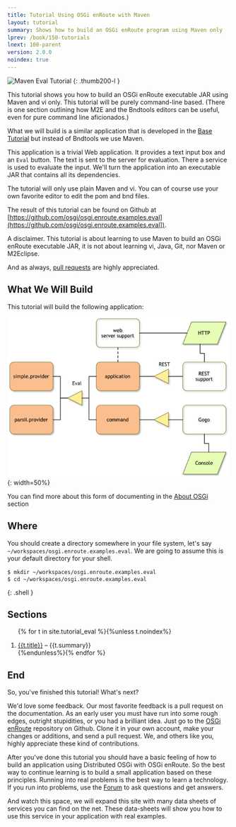 ```yaml
---
title: Tutorial Using OSGi enRoute with Maven
layout: tutorial
summary: Shows how to build an OSGi enRoute program using Maven only
lprev: /book/150-tutorials
lnext: 100-parent
version: 2.0.0
noindex: true
---
```


![Maven Eval Tutorial](/tutorial_eval/img/tutorial_eval.png)
{: .thumb200-l }

This tutorial shows you how to build an OSGi enRoute
executable JAR using Maven and vi only. This tutorial will be purely command-line based. (There is one
section outlining how M2E and the Bndtools editors can be useful, even for pure command line
aficionados.)

What we will build is a similar application that is developed in the [Base Tutorial] but instead of Bndtools we use Maven. 

This application is a trivial Web application. It provides a text input box and an `Eval` button. The
text is sent to the server for evaluation. There a service is used to evaluate the input. We'll
turn the application into an executable JAR that contains all its dependencies.

The tutorial will only use plain Maven and vi. You can of course use your own favorite
editor to edit the pom and bnd files.

The result of this tutorial can be found on Github at 
[https://github.com/osgi/osgi.enroute.examples.eval](https://github.com/osgi/osgi.enroute.examples.eval]).

A disclaimer. This tutorial is about learning to use Maven to build an OSGi enRoute 
executable JAR, it is not about learning vi, Java, Git, nor Maven or M2Eclipse. 

And as always, [pull requests][osgi.enroute.site] are highly appreciated.

## What We Will Build

This tutorial will build the following application:

![Application in bundles](img/m2e-bundles.png)
{: width=50%}

You can find more about this form of documenting in the [About OSGi](http://enroute.osgi.org/doc/100-about-osgi) section

## Where


You should create a directory somewhere in your file system, let's say `~/workspaces/osgi.enroute.examples.eval`.
We are going to assume this is your default directory for your shell.

	$ mkdir ~/workspaces/osgi.enroute.examples.eval
	$ cd ~/workspaces/osgi.enroute.examples.eval
{: .shell }


## Sections

<div>
<ol>

{% for t in site.tutorial_eval %}{%unless t.noindex%}<li><a href="{{t.url}}">{{t.title}}</a> – {{t.summary}}</li>
{%endunless%}{% endfor %}

</ol>
</div>


## End

So, you've finished this tutorial! What's next?

We'd love some feedback. Our most favorite feedback is a pull request on the documentation. 
As an early user you must have run into some rough edges, outright stupidities, or you had 
a brilliant idea. Just go to the [OSGi enRoute][osgi.enroute.site] repository on Github. 
Clone it in your own account, make your changes or additions, and send a pull request. 
We, and others like you, highly appreciate these kind of contributions.

After you've done this tutorial you should have a basic feeling of how to build an 
application using Distributed OSGi with  OSGi enRoute. So the best way to continue 
learning is to build a small application based on these principles. Running into 
real problems is the best way to learn a technology. If you run into problems, use 
the [Forum][forum] to ask questions and get answers.

And watch this space, we will expand this site with many data sheets of 
services you can find on the net. These data-sheets will show you how to 
use this service in your application with real examples.

[forum]: /forum.html
[osgi.enroute.site]: https://github.com/osgi/osgi.enroute.site
[Quick Start Tutorial]: /qs/050-start
[Base Tutorial]: /tutorial_base/05_start
[M2Eclipse]: http://www.eclipse.org/m2e/
[Bndtools]: http://bndtools.org/ 
